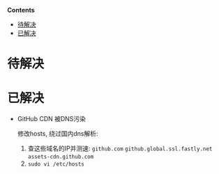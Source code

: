 <!-- START doctoc generated TOC please keep comment here to allow auto update -->
<!-- DON'T EDIT THIS SECTION, INSTEAD RE-RUN doctoc TO UPDATE -->
**Contents**

- [待解决](#%E5%BE%85%E8%A7%A3%E5%86%B3)
- [已解决](#%E5%B7%B2%E8%A7%A3%E5%86%B3)

<!-- END doctoc generated TOC please keep comment here to allow auto update -->

# 待解决

# 已解决

- GitHub CDN 被DNS污染

  修改hosts, 绕过国内dns解析:

  1. 查这些域名的IP并测速: `github.com` `github.global.ssl.fastly.net`
  `assets-cdn.github.com`
  2. `sudo vi /etc/hosts`
  
  
  


